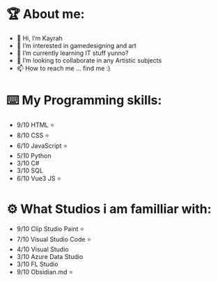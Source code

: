 # 🏆 About me: 
- 👋 Hi, I’m Kayrah
- 👀 I’m interested in gamedesigning and art 
- 🌱 I’m currently learning IT stuff yunno?
- 💞️ I’m looking to collaborate in any Artistic subjects
- 📫 How to reach me ... find me :)

# ⌨️ My Programming skills:
- 9/10 HTML ⭐
- 8/10 CSS ⭐
- 6/10 JavaScript ⭐
- 5/10 Python 
- 3/10 C# 
- 3/10 SQL 
- 6/10 Vue3 JS ⭐

# ⚙️ What Studios i am familliar with:
- 9/10 Clip Studio Paint ⭐
- 7/10 Visual Studio Code ⭐
- 4/10 Visual Studio
- 3/10 Azure Data Studio
- 3/10 FL Studio
- 9/10 Obsidian.md ⭐

